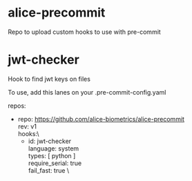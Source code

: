 # alice-precommit

Repo to upload custom hooks to use with pre-commit

# jwt-checker

Hook to find jwt keys on files

To use, add this lanes on your .pre-commit-config.yaml

repos:
  - repo: https://github.com/alice-biometrics/alice-precommit \
    rev: v1 \
    hooks:\
      - id: jwt-checker \
        language: system \
        types: [ python ] \
        require_serial: true \
        fail_fast: true \
